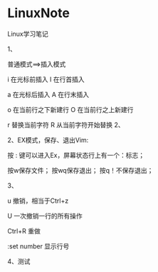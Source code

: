 LinuxNote
=========

Linux学习笔记


1、

普通模式==>插入模式

i 在光标前插入  I 在行首插入

a 在光标后插入   A 在行末插入

o 在当前行之下新建行    O 在当前行之上新建行

r 替换当前字符          R 从当前字符开始替换
2、

2、EX模式，保存、退出Vim:

按 : 键可以进入Ex，屏幕状态行上有一个：标志；

按w保存文件；
按wq保存退出；
按q！不保存退出；


3、

u   撤销，相当于Ctrl+z

U   一次撤销一行的所有操作

Ctrl+R  重做

:set number  显示行号

4、测试
